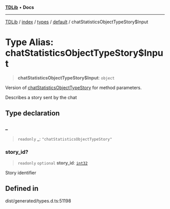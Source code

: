 [**TDLib**](../../../../../../README.md) • **Docs**

***

[TDLib](../../../../../../modules.md) / [index](../../../../../README.md) / [types](../../../README.md) / [default](../README.md) / chatStatisticsObjectTypeStory$Input

# Type Alias: chatStatisticsObjectTypeStory$Input

> **chatStatisticsObjectTypeStory$Input**: `object`

Version of [chatStatisticsObjectTypeStory](chatStatisticsObjectTypeStory.md) for method parameters.

Describes a story sent by the chat

## Type declaration

### \_

> `readonly` **\_**: `"chatStatisticsObjectTypeStory"`

### story\_id?

> `readonly` `optional` **story\_id**: [`int32`](int32-1.md)

Story identifier

## Defined in

dist/generated/types.d.ts:51198
